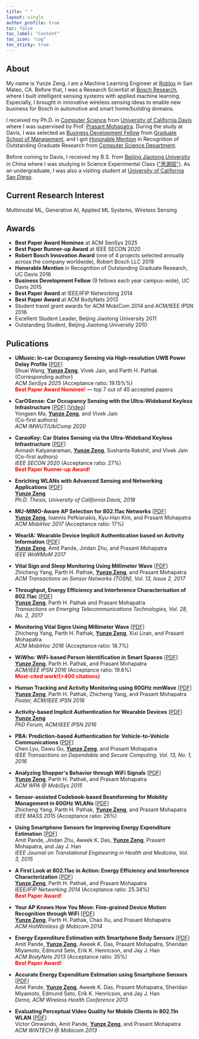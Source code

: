 ```yaml
---
title: " "
layout: single
author_profile: true
toc: false
toc_label: "Content"
toc_icon: "cog"
toc_sticky: true
---
```


## About

My name is Yunze Zeng. I am a Machine Learning Engineer at [Roblox](https://corp.roblox.com/) in San Mateo, CA. Before that, I was a Research Scientist at [Bosch Research](https://www.bosch.com/research/), where I built intelligent sensing systems with applied machine learning. Especially, I brought in innovative wireless sensing ideas to enable new business for Bosch in automotive and smart home/building domains.

I received my Ph.D. in [Computer Science](https://cs.ucdavis.edu/) from [University of California Davis](https://www.ucdavis.edu/) where I was supervised by Prof. [Prasant Mohapatra](https://faculty.engineering.ucdavis.edu/mohapatra/). During the study at Davis, I was selected as [Business Development Fellow](https://gsm.ucdavis.edu/profile/yunze-zeng) from [Graduate School of Management](https://gsm.ucdavis.edu/), and I got [Honorable Mention](https://cs.ucdavis.edu/news) in Recognition of Outstanding Graduate Research from [Computer Science Department](https://cs.ucdavis.edu/).

Before coming to Davis, I received my B.S. from [Beijing Jiaotong University](http://en.njtu.edu.cn/) in China where I was studying in Science Experimental Class (["思源班"](https://baike.baidu.com/item/%E6%80%9D%E6%BA%90%E7%8F%AD)). As an undergraduate, I was also a visiting student at [University of California San Diego](https://ucsd.edu/).

## Current Research Interest

Multimodal ML, Generative AI, Applied ML Systems, Wireless Sensing

## Awards

- **Best Paper Award Nominee** at ACM SenSys 2025
- **Best Paper Runner-up Award** at IEEE SECON 2020
- **Robert Bosch Innovation Award** (one of 4 projects selected annually across the company worldwide), Robert Bosch LLC 2019
- **Honorable Mention** in Recognition of Outstanding Graduate Research, UC Davis 2016
- **Business Development Fellow** (9 fellows each year campus-wide), UC Davis 2015
- **Best Paper Award** at IEEE/IFIP Networking 2014
- **Best Paper Award** at ACM BodyNets 2013
- Student travel grant awards for ACM MobiCom 2014 and ACM/IEEE IPSN 2016
- Excellent Student Leader, Beijing Jiaotong University 2011
- Outstanding Student, Beijing Jiaotong University 2010

## Pulications

- **UMusic: In-car Occupancy Sensing via High-resolution UWB Power Delay Profile** [[PDF](/assets/pdfs/UMusic_ACM_SenSys_2025.pdf)]\
Shuai Wang, **<u>Yunze Zeng</u>**, Vivek Jain, and Parth H. Pathak\
(Corresponding author)\
*ACM SenSys 2025* (Acceptance ratio: 19.15%%)\
<span style="color:red">**Best Paper Award Nominee!**</span>  — top 7 out of 45 accepted papers

- **CarOSense: Car Occupancy Sensing with the Ultra-Wideband Keyless Infrastructure** [[PDF](/assets/pdfs/CarOSense_ACM_IWMUT_2020.pdf)] [[Video](https://www.youtube.com/watch?time_continue=8&v=rdTXv62inuM&feature=emb_logo)]\
Yongsen Ma, **<u>Yunze Zeng</u>**, and Vivek Jain\
(Co-first authors)\
*ACM IMWUT/UbiComp 2020*

- **CaraoKey: Car States Sensing via the Ultra-Wideband Keyless Infrastructure** [[PDF](/assets/pdfs/CaraoKey_IEEE_SECON_2020.pdf)]\
Avinash Kalyanaraman, **<u>Yunze Zeng</u>**, Sushanta Rakshit, and Vivek Jain\
(Co-first authors)\
*IEEE SECON 2020* (Acceptance ratio: 27%)\
<span style="color:red">**Best Paper Runner-up Award!**</span> 

- **Enriching WLANs with Advanced Sensing and Networking Applications** [[PDF](/assets/pdfs/YUNZE_ZENG_PHD_DISSERTATION.pdf)]\
**<u>Yunze Zeng</u>**\
*Ph.D. Thesis, University of California Davis, 2018*

- **MU-MIMO-Aware AP Selection for 802.11ac Networks** [[PDF](/assets/pdfs/MAPS_ACM_MobiHoc_2017.pdf)]\
**<u>Yunze Zeng</u>**, Ioannis Pefkianakis, Kyu-Han Kim, and Prasant Mohapatra\
*ACM MobiHoc 2017* (Acceptance ratio: 17%)

- **WearIA: Wearable Device Implicit Authentication based on Activity Information** [[PDF](/assets/pdfs/WearIA_IEEE_WoWMoM_2017.pdf)]\
**<u>Yunze Zeng</u>**, Amit Pande, Jindan Zhu, and Prasant Mohapatra\
*IEEE WoWMoM 2017*

- **Vital Sign and Sleep Monitoring Using Millimeter Wave** [[PDF](/assets/pdfs/Vital_ACM_TOSN_2017.pdf)]\
Zhicheng Yang, Parth H. Pathak, **<u>Yunze Zeng</u>**, and Prasant Mohapatra\
*ACM Transactions on Sensor Networks (TOSN), Vol. 13, Issue 2, 2017*

- **Throughput, Energy Efficiency and Interference Characterisation of 802.11ac** [[PDF](/assets/pdfs/ac_ETT_2017.pdf)]\
**<u>Yunze Zeng</u>**, Parth H. Pathak and Prasant Mohapatra\
*Transactions on Emerging Telecommunications Technologies, Vol. 28, No. 2, 2017*

- **Monitoring Vital Signs Using Millimeter Wave** [[PDF](/assets/pdfs/Vital_ACM_MobiHoc_2016.pdf)]\
Zhicheng Yang, Parth H. Pathak, **<u>Yunze Zeng</u>**, Xixi Liran, and Prasant Mohapatra\
*ACM MobiHoc 2016* (Acceptance ratio: 18.7%)

- **WiWho: WiFi-based Person Identification in Smart Spaces** [[PDF](/assets/pdfs/WiWho_IPSN_2016.pdf)]\
**<u>Yunze Zeng</u>**, Parth H. Pathak, and Prasant Mohapatra\
*ACM/IEEE IPSN 2016* (Acceptance ratio: 19.6%)\
<span style="color:red">**Most-cited work!(>400 citations)**</span> 

- **Human Tracking and Activity Monitoring using 60GHz mmWave** [[PDF](/assets/pdfs/Tracking_IPSN_poster_2016.pdf)]\
**<u>Yunze Zeng</u>**, Parth H. Pathak, Zhicheng Yang, and Prasant Mohapatra\
*Poster, ACM/IEEE IPSN 2016*

- **Activity-based Implicit Authentication for Wearable Devices** [[PDF](/assets/pdfs/IA_IPSN_PHD_Forum.pdf)]\
**<u>Yunze Zeng</u>**\
*PhD Forum, ACM/IEEE IPSN 2016*

- **PBA: Prediction-based Authentication for Vehicle-to-Vehicle Communications** [[PDF](/assets/pdfs/PBA_IEEE_TDSC_2016.pdf)]\
Chen Lyu, Dawu Gu, **<u>Yunze Zeng</u>**, and Prasant Mohapatra\
*IEEE Transactions on Dependable and Secure Computing, Vol. 13, No. 1, 2016*

- **Analyzing Shopper's Behavior through WiFi Signals** [[PDF](/assets/pdfs/Shopper_WiFi_ACM_WPA_2015.pdf)]\
**<u>Yunze Zeng</u>**, Parth H. Pathak, and Prasant Mohapatra\
*ACM WPA @ MobiSys 2015*

- **Sensor-assisted Codebook-based Beamforming for Mobility Management in 60GHz WLANs** [[PDF](/assets/pdfs/IEEE_MASS_2015.pdf)]\
Zhicheng Yang, Parth H. Pathak, **<u>Yunze Zeng</u>**, and Prasant Mohapatra\
*IEEE MASS 2015* (Acceptance ratio: 26%)

- **Using Smartphone Sensors for Improving Energy Expenditure Estimation** [[PDF](/assets/pdfs/EEE_IEEE_JTEHM_2015.pdf)]\
Amit Pande, Jindan Zhu, Aweek K. Das, **<u>Yunze Zeng</u>**, Prasant Mohapatra, and Jay J. Han\
*IEEE Journal on Translational Engineering in Health and Medicine, Vol. 3, 2015*

- **A First Look at 802.11ac in Action: Energy Efficiency and Interference Characterization** [[PDF](/assets/pdfs/First_Look_80211ac_Networking_2014.pdf)]\
**<u>Yunze Zeng</u>**, Parth H. Pathak, and Prasant Mohapatra\
*IEEE/IFIP Networking 2014* (Acceptance ratio: 25.34%)\
<span style="color:red">**Best Paper Award!**</span> 

- **Your AP Knows How You Move: Fine-grained Device Motion Recognition through WiFi** [[PDF](/assets/pdfs/APsense_ACM_HotWireless_2014.pdf)]\
**<u>Yunze Zeng</u>**, Parth H. Pathak, Chao Xu, and Prasant Mohapatra\
*ACM HotWireless @ Mobicom 2014*

- **Energy Expenditure Estimation with Smartphone Body Sensors** [[PDF](/assets/pdfs/EEE_ACM_BodyNets_2013.pdf)]\
Amit Pande, **<u>Yunze Zeng</u>**, Aweek K. Das, Prasant Mohapatra, Sheridan Miyamoto, Edmund Seto, Erik K. Henricson, and Jay J. Han\
*ACM BodyNets 2013* (Acceptance ratio: 35%)\
<span style="color:red">**Best Paper Award!**</span> 

- **Accurate Energy Expenditure Estimation using Smartphone Sensors** [[PDF](/assets/pdfs/EEE_ACM_WirelessHealth-Demo.pdf)]\
Amit Pande, **<u>Yunze Zeng</u>**, Aweek K. Das, Prasant Mohapatra, Sheridan Miyamoto, Edmund Seto, Erik K. Henricson, and Jay J. Han\
*Demo, ACM Wireless Health Conference 2013*

- **Evaluating Perceptual Video Quality for Mobile Clients in 802.11n WLAN** [[PDF](/assets/pdfs/Video_ACM_WiNTECH_2013.pdf)]\
Victor Omwando, Amit Pande, **<u>Yunze Zeng</u>**, and Prasant Mohapatra\
*ACM WiNTECH @ Mobicom 2013*
